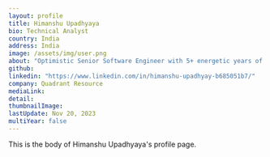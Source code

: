 ```yaml
---
layout: profile
title: Himanshu Upadhyaya
bio: Technical Analyst
country: India
address: India
image: /assets/img/user.png
about: "Optimistic Senior Software Engineer with 5+ energetic years of experience of working on C#,asp.net,SQL, Javascript, Restful Api's, DSA and Design Patterns. An enthusiastic team player, a creative thinker with good communication skills."
github: 
linkedin: "https://www.linkedin.com/in/himanshu-upadhyay-b685051b7/"
company: Quadrant Resource
mediaLink:
detail: 
thumbnailImage:
lastUpdate: Nov 20, 2023
multiYear: false
---
```


This is the body of Himanshu Upadhyaya's profile page.
